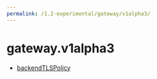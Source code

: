 ```yaml
---
permalink: /1.2-experimental/gateway/v1alpha3/
---
```


# gateway.v1alpha3



* [backendTLSPolicy](backendTLSPolicy.md)
